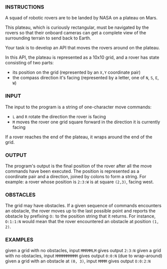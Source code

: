 ### INSTRUCTIONS
A squad of robotic rovers are to be landed by NASA on a plateau on Mars.

This plateau, which is curiously rectangular, must be navigated by the rovers so that their onboard cameras can get a complete view of the surrounding terrain to send back to Earth.

Your task is to develop an API that moves the rovers around on the plateau.

In this API, the plateau is represented as a 10x10 grid, and a rover has state consisting of two parts:

- its position on the grid (represented by an `X,Y` coordinate pair)
- the compass direction it's facing (represented by a letter, one of `N`, `S`, `E`, `W`)

### INPUT
The input to the program is a string of one-character move commands:

- `L` and `R` rotate the direction the rover is facing
- `M` moves the rover one grid square forward in the direction it is currently facing

If a rover reaches the end of the plateau, it wraps around the end of the grid.

### OUTPUT
The program's output is the final position of the rover after all the move commands have been executed. The position is represented as a coordinate pair and a direction, joined by colons to form a string. For example: a rover whose position is `2:3:W` is at square `(2,3)`, facing west.

### OBSTACLES
The grid may have obstacles. If a given sequence of commands encounters an obstacle, the rover moves up to the last possible point and reports the obstacle by prefixing `O:` to the position string that it returns. For instance, `O:1:1:N` would mean that the rover encountered an obstacle at position `(1, 2)`.

### EXAMPLES
given a grid with no obstacles, input `MMRMMLM` gives output `2:3:N`
given a grid with no obstacles, input `MMMMMMMMMM` gives output `0:0:N` (due to wrap-around)
given a grid with an obstacle at `(0, 3)`, input `MMMM` gives output `O:0:2:N`
